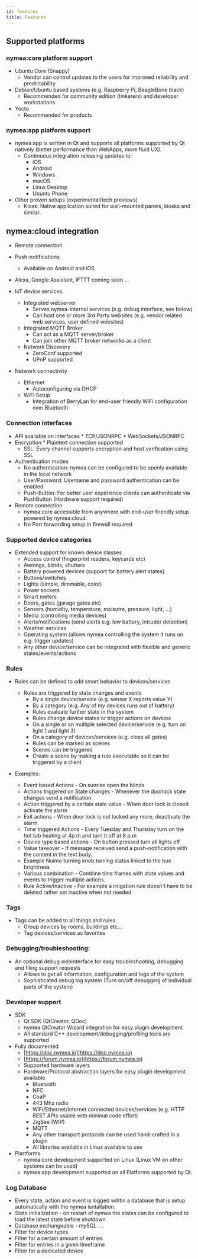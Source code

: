 ```yaml
---
id: features
title: Features
---
```


## Supported platforms

### nymea:core platform support

* Ubuntu Core (Snappy)
    * Vendor can control updates to the users for improved reliability and predictability
* Debian/Ubuntu based systems (e.g. Raspberry Pi, BeagleBone black)
    * Recommended for community edition (tinkerers) and developer workstations
* Yocto
    * Recommended for products

### nymea:app platform support

* nymea:app is written in Qt and supports all platforms supported by Qt natively (better performance than WebApps, more fluid UX).
   * Continuous integration releasing updates to:
      *   iOS
      *   Android
      *   Windows
      *   macOS
      *   Linux Desktop
      *   Ubuntu Phone
*   Other proven setups (experimental/tech previews)
      *   Kiosk: Native application suited for wall-mounted panels, kiosks and similar.

## nymea:cloud integration

* Remote connection
* Push-notifications
    * Available on Android and iOS
* Alexa, Google Assistant, IFTTT coming soon ...
* IoT device services
    * Integrated webserver
        * Serves nymea-internal services (e.g. debug interface, see below)
        * Can host one or more 3rd Party websites (e.g. vendor related web services, user defined websites)
    * Integrated MQTT Broker
        * Can act as a MQTT server/broker
        * Can join other MQTT broker networks as a client
    * Network Discovery 
        * ZeroConf supported
        * UPnP supported

* Network connectivity
    * Ethernet
        * Autoconfiguring via DHCP
    * WiFi Setup
        * Integration of BerryLan for end-user friendly WiFi configuration over Bluetooth

### Connection interfaces

*  API available on interfaces
        * TCP/JSONRPC
        * WebSockets/JSONRPC
* Encryption
        * Plaintext connection supported
    * SSL: Every channel supports encryption and host verification using SSL
* Authentication modes
    * No authentication: nymea can be configured to be openly available in the local network
    * User/Password: Username and password authentication can be enabled
    * Push-Button: For better user experience clients can authenticate via PushButton (Hardware support required)
* Remote connection
    * nymea:core accessible from anywhere with end-user friendly setup powered by nymea:cloud.
    * No Port forwarding setup in firewall required.

### Supported device categories

* Extended support for known device classes
    * Access control (fingerprint readers, keycards etc)
    * Awnings, blinds, shutters
    * Battery powered devices (support for battery alert states)
    * Buttons/switches
    * Lights (simple, dimmable, color)
    * Power sockets
    * Smart meters
    * Doors, gates (garage gates etc)
    * Sensors (humidity, temperature, moisutre, pressure, light, ...)
    * Media (controlling media devices)
    * Alerts/notifications (send alerts e.g. low battery, intruder detection)
    * Weather services
    * Operating system (allows nymea controlling the system it runs on e.g. trigger updates)
    * Any other device/service can be integrated with flexible and generic states/events/actions

### Rules

* Rules can be defined to add smart behavior to devices/services
    * Rules are triggered by state changes and events
       * By a single device/service (e.g. sensor X reports value Y)
       * By a category (e.g. Any of my devices runs out of battery)
       * Rules evaluate further state in the system
       * Rules change device states or trigger actions on devices
       * On a single or on multiple selected device/service (e.g. turn on light 1 and light 3)
       * On a category of devices/services (e.g. close all gates)
       * Rules can be marked as scenes
       * Scenes can be triggered 
       * Create a scene by making a rule executable so it can be triggered by a client

* Examples:
    * Event based Actions - On sunrise open the blinds
    * Actions triggered on State changes - Whenever the doorlock state changes send a notification
    * Action triggered by a certain state value - When door lock is closed activate the alarm  
    * Exit actions - When door lock is not locked any more, deactivate the alarm.
    * Time triggered Actions - Every Tuesday and Thursday turn on the hot tub heating at 4p.m and turn it off at 8 p.m
    * Device type based actions - On button pressed turn all lights off
    * Value takeover - If message received send a push-notification with the content in the text body.
    * Example Nuimo turning knob turning status linked to the hue brightness
    * Various combination - Combine time frames with state values and events to trigger multiple actions.
    * Rule Active/Inactive - For example a irrigation rule doesn't have to be deleted rather set inactive when not needed

### Tags 

* Tags can be added to all things and rules 
    * Group devices by rooms, buildings etc...
    * Tag devices/services as favorites

### Debugging/troubleshooting:

* An optional debug webinterface for easy troubleshooting, debugging and filing support requests
    * Allows to get all information, configuration and logs of the system
    * Sophisticated debug log system (Turn on/off debugging of individual parts of the system)

### Developer support

* SDK
    * Qt SDK (QtCreator, QDoc)
    * nymea QtCreator Wizard integration for easy plugin development
    * All standard C++ development/debugging/profiling tools are supported
* Fully documented
    * [https://doc.nymea.io](https://doc.nymea.io)
    * [https://forum.nymea.io](https://forum.nymea.io)
    * Supported hardware layers
    * Hardware/Protocol abstraction layers for easy plugin development available
       * Bluetooth
       * NFC 
       * CoaP
       * 443 Mhz radio
       * WiFi/Ethernet/Internet connected devices/services (e.g. HTTP REST APIs usable with minimal code effort)
       * ZigBee (WIP)
       * MQTT
       * Any other transport protocols can be used hand-crafted in a plugin
       * All libraries available in Linux available to use
* Plartforms
    * nymea:core development supported on Linux (Linux VM on other systems can be used)
    * nymea:app development supported on all Platforms supported by Qt.

### Log Database
 
* Every state, action and event is logged wihtin a database that is setup automatically with the nymea isntallation.
* State initialization - on restart of nymea the states can be configured to load the latest state before shutdown
* Database exchangeable - mySQL ....
* Filter for device types
* Filter for a certain amount of entries
* Filter for entries in a given timeframe
* Filter for a dedicated device

